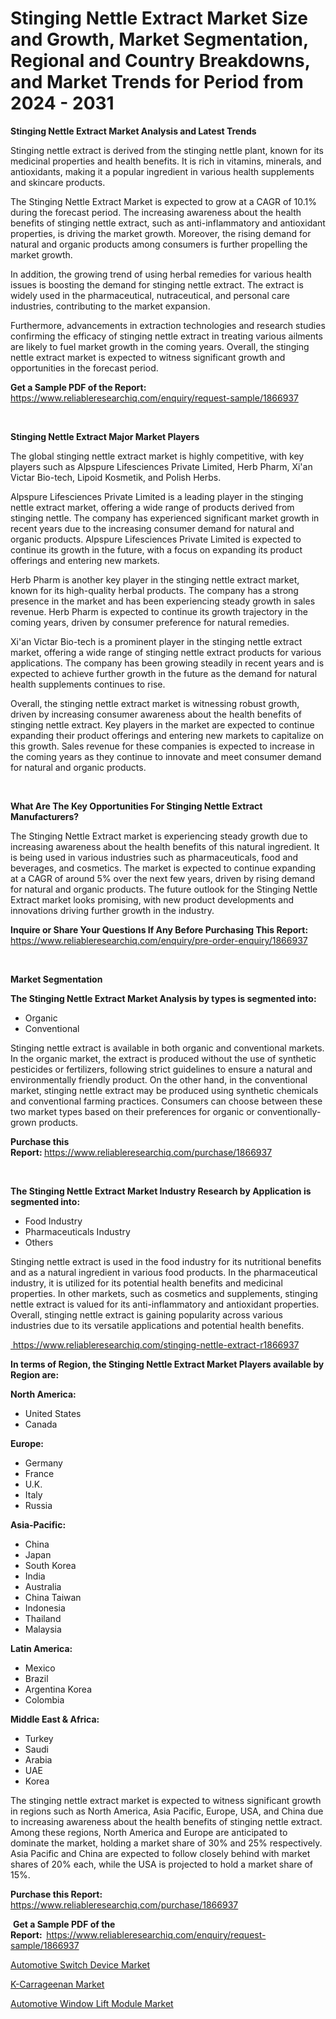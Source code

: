 <p><h1>Stinging Nettle Extract Market Size and Growth, Market Segmentation, Regional and Country Breakdowns, and Market Trends for Period from 2024 -  2031</h1></p><p><strong>Stinging Nettle Extract Market Analysis and Latest Trends</strong></p>
<p><p>Stinging nettle extract is derived from the stinging nettle plant, known for its medicinal properties and health benefits. It is rich in vitamins, minerals, and antioxidants, making it a popular ingredient in various health supplements and skincare products.</p><p>The Stinging Nettle Extract Market is expected to grow at a CAGR of 10.1% during the forecast period. The increasing awareness about the health benefits of stinging nettle extract, such as anti-inflammatory and antioxidant properties, is driving the market growth. Moreover, the rising demand for natural and organic products among consumers is further propelling the market growth.</p><p>In addition, the growing trend of using herbal remedies for various health issues is boosting the demand for stinging nettle extract. The extract is widely used in the pharmaceutical, nutraceutical, and personal care industries, contributing to the market expansion.</p><p>Furthermore, advancements in extraction technologies and research studies confirming the efficacy of stinging nettle extract in treating various ailments are likely to fuel market growth in the coming years. Overall, the stinging nettle extract market is expected to witness significant growth and opportunities in the forecast period.</p></p>
<p><strong>Get a Sample PDF of the Report:&nbsp;</strong> <a href="https://www.reliableresearchiq.com/enquiry/request-sample/1866937">https://www.reliableresearchiq.com/enquiry/request-sample/1866937</a></p>
<p>&nbsp;</p>
<p><strong>Stinging Nettle Extract Major Market Players</strong></p>
<p><p>The global stinging nettle extract market is highly competitive, with key players such as Alpspure Lifesciences Private Limited, Herb Pharm, Xi'an Victar Bio-tech, Lipoid Kosmetik, and Polish Herbs. </p><p>Alpspure Lifesciences Private Limited is a leading player in the stinging nettle extract market, offering a wide range of products derived from stinging nettle. The company has experienced significant market growth in recent years due to the increasing consumer demand for natural and organic products. Alpspure Lifesciences Private Limited is expected to continue its growth in the future, with a focus on expanding its product offerings and entering new markets.</p><p>Herb Pharm is another key player in the stinging nettle extract market, known for its high-quality herbal products. The company has a strong presence in the market and has been experiencing steady growth in sales revenue. Herb Pharm is expected to continue its growth trajectory in the coming years, driven by consumer preference for natural remedies.</p><p>Xi'an Victar Bio-tech is a prominent player in the stinging nettle extract market, offering a wide range of stinging nettle extract products for various applications. The company has been growing steadily in recent years and is expected to achieve further growth in the future as the demand for natural health supplements continues to rise.</p><p>Overall, the stinging nettle extract market is witnessing robust growth, driven by increasing consumer awareness about the health benefits of stinging nettle extract. Key players in the market are expected to continue expanding their product offerings and entering new markets to capitalize on this growth. Sales revenue for these companies is expected to increase in the coming years as they continue to innovate and meet consumer demand for natural and organic products.</p></p>
<p>&nbsp;</p>
<p><strong>What Are The Key Opportunities For Stinging Nettle Extract Manufacturers?</strong></p>
<p><p>The Stinging Nettle Extract market is experiencing steady growth due to increasing awareness about the health benefits of this natural ingredient. It is being used in various industries such as pharmaceuticals, food and beverages, and cosmetics. The market is expected to continue expanding at a CAGR of around 5% over the next few years, driven by rising demand for natural and organic products. The future outlook for the Stinging Nettle Extract market looks promising, with new product developments and innovations driving further growth in the industry.</p></p>
<p><strong>Inquire or Share Your Questions If Any Before Purchasing This Report:</strong> <a href="https://www.reliableresearchiq.com/enquiry/pre-order-enquiry/1866937">https://www.reliableresearchiq.com/enquiry/pre-order-enquiry/1866937</a></p>
<p>&nbsp;</p>
<p><strong>Market Segmentation</strong></p>
<p><strong>The Stinging Nettle Extract Market Analysis by types is segmented into:</strong></p>
<p><ul><li>Organic</li><li>Conventional</li></ul></p>
<p><p>Stinging nettle extract is available in both organic and conventional markets. In the organic market, the extract is produced without the use of synthetic pesticides or fertilizers, following strict guidelines to ensure a natural and environmentally friendly product. On the other hand, in the conventional market, stinging nettle extract may be produced using synthetic chemicals and conventional farming practices. Consumers can choose between these two market types based on their preferences for organic or conventionally-grown products.</p></p>
<p><strong>Purchase this Report:&nbsp;</strong><a href="https://www.reliableresearchiq.com/purchase/1866937">https://www.reliableresearchiq.com/purchase/1866937</a></p>
<p>&nbsp;</p>
<p><strong>The Stinging Nettle Extract Market Industry Research by Application is segmented into:</strong></p>
<p><ul><li>Food Industry</li><li>Pharmaceuticals Industry</li><li>Others</li></ul></p>
<p><p>Stinging nettle extract is used in the food industry for its nutritional benefits and as a natural ingredient in various food products. In the pharmaceutical industry, it is utilized for its potential health benefits and medicinal properties. In other markets, such as cosmetics and supplements, stinging nettle extract is valued for its anti-inflammatory and antioxidant properties. Overall, stinging nettle extract is gaining popularity across various industries due to its versatile applications and potential health benefits.</p></p>
<p><a href="https://www.reliableresearchiq.com/stinging-nettle-extract-r1866937">&nbsp;https://www.reliableresearchiq.com/stinging-nettle-extract-r1866937</a></p>
<p><strong>In terms of Region, the Stinging Nettle Extract Market Players available by Region are:</strong></p>
<p>
    <p> <strong> North America: </strong>
        <ul>
            <li>United States</li>
            <li>Canada</li>
        </ul>
        </p> 
    <p> <strong> Europe: </strong>
        <ul>
            <li>Germany</li>
            <li>France</li>
            <li>U.K.</li>
            <li>Italy</li>
            <li>Russia</li>
        </ul>
        </p> 
    <p> <strong> Asia-Pacific: </strong>
        <ul>
            <li>China</li>
            <li>Japan</li>
            <li>South Korea</li>
            <li>India</li>
            <li>Australia</li>
            <li>China Taiwan</li>
            <li>Indonesia</li>
            <li>Thailand</li>
            <li>Malaysia</li>
        </ul>
        </p> 
    <p> <strong> Latin America: </strong>
        <ul>
            <li>Mexico</li>
            <li>Brazil</li>
            <li>Argentina Korea</li>
            <li>Colombia</li>
        </ul>
        </p> 
    <p> <strong> Middle East & Africa: </strong>
        <ul>
            <li>Turkey</li>
            <li>Saudi</li>
            <li>Arabia</li>
            <li>UAE</li>
            <li>Korea</li>
        </ul>
    </p>
    </p>
<p><p>The stinging nettle extract market is expected to witness significant growth in regions such as North America, Asia Pacific, Europe, USA, and China due to increasing awareness about the health benefits of stinging nettle extract. Among these regions, North America and Europe are anticipated to dominate the market, holding a market share of 30% and 25% respectively. Asia Pacific and China are expected to follow closely behind with market shares of 20% each, while the USA is projected to hold a market share of 15%.</p></p>
<p><strong>Purchase this Report: </strong><a href="https://www.reliableresearchiq.com/purchase/1866937">https://www.reliableresearchiq.com/purchase/1866937</a></p>
<p>&nbsp;<strong>Get a Sample PDF of the Report:&nbsp;&nbsp;</strong><a href="https://www.reliableresearchiq.com/enquiry/request-sample/1866937">https://www.reliableresearchiq.com/enquiry/request-sample/1866937</a></p>
<p><strong></strong></p>
<p><p><a href="https://medium.com/@charityrice1939/automotive-switch-device-market-share-size-trends-industry-analysis-report-by-application-dcc06dd2c06f">Automotive Switch Device Market</a></p><p><a href="https://github.com/michealerrygz/Market-Research-Report-List-1/blob/main/k-carrageenan-market.md">Κ-Carrageenan Market</a></p><p><a href="https://medium.com/@eliasman59/global-automotive-window-lift-module-market-is-projected-to-grow-at-a-cagr-of-5-9-1ce53de68681">Automotive Window Lift Module Market</a></p></p>